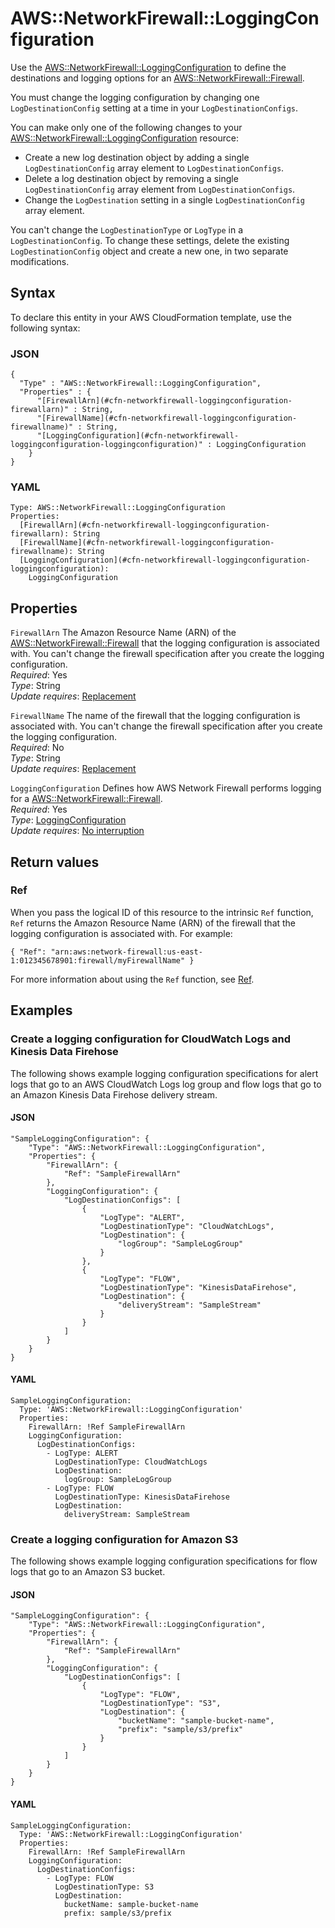 # AWS::NetworkFirewall::LoggingConfiguration<a name="aws-resource-networkfirewall-loggingconfiguration"></a>

Use the [AWS::NetworkFirewall::LoggingConfiguration](#aws-resource-networkfirewall-loggingconfiguration) to define the destinations and logging options for an [AWS::NetworkFirewall::Firewall](aws-resource-networkfirewall-firewall.md)\. 

You must change the logging configuration by changing one `LogDestinationConfig` setting at a time in your `LogDestinationConfigs`\. 

You can make only one of the following changes to your [AWS::NetworkFirewall::LoggingConfiguration](#aws-resource-networkfirewall-loggingconfiguration) resource: 
+ Create a new log destination object by adding a single `LogDestinationConfig` array element to `LogDestinationConfigs`\.
+ Delete a log destination object by removing a single `LogDestinationConfig` array element from `LogDestinationConfigs`\.
+ Change the `LogDestination` setting in a single `LogDestinationConfig` array element\.

You can't change the `LogDestinationType` or `LogType` in a `LogDestinationConfig`\. To change these settings, delete the existing `LogDestinationConfig` object and create a new one, in two separate modifications\. 

## Syntax<a name="aws-resource-networkfirewall-loggingconfiguration-syntax"></a>

To declare this entity in your AWS CloudFormation template, use the following syntax:

### JSON<a name="aws-resource-networkfirewall-loggingconfiguration-syntax.json"></a>

```
{
  "Type" : "AWS::NetworkFirewall::LoggingConfiguration",
  "Properties" : {
      "[FirewallArn](#cfn-networkfirewall-loggingconfiguration-firewallarn)" : String,
      "[FirewallName](#cfn-networkfirewall-loggingconfiguration-firewallname)" : String,
      "[LoggingConfiguration](#cfn-networkfirewall-loggingconfiguration-loggingconfiguration)" : LoggingConfiguration
    }
}
```

### YAML<a name="aws-resource-networkfirewall-loggingconfiguration-syntax.yaml"></a>

```
Type: AWS::NetworkFirewall::LoggingConfiguration
Properties: 
  [FirewallArn](#cfn-networkfirewall-loggingconfiguration-firewallarn): String
  [FirewallName](#cfn-networkfirewall-loggingconfiguration-firewallname): String
  [LoggingConfiguration](#cfn-networkfirewall-loggingconfiguration-loggingconfiguration): 
    LoggingConfiguration
```

## Properties<a name="aws-resource-networkfirewall-loggingconfiguration-properties"></a>

`FirewallArn`  <a name="cfn-networkfirewall-loggingconfiguration-firewallarn"></a>
The Amazon Resource Name \(ARN\) of the [AWS::NetworkFirewall::Firewall](aws-resource-networkfirewall-firewall.md) that the logging configuration is associated with\. You can't change the firewall specification after you create the logging configuration\.  
*Required*: Yes  
*Type*: String  
*Update requires*: [Replacement](https://docs.aws.amazon.com/AWSCloudFormation/latest/UserGuide/using-cfn-updating-stacks-update-behaviors.html#update-replacement)

`FirewallName`  <a name="cfn-networkfirewall-loggingconfiguration-firewallname"></a>
The name of the firewall that the logging configuration is associated with\. You can't change the firewall specification after you create the logging configuration\.  
*Required*: No  
*Type*: String  
*Update requires*: [Replacement](https://docs.aws.amazon.com/AWSCloudFormation/latest/UserGuide/using-cfn-updating-stacks-update-behaviors.html#update-replacement)

`LoggingConfiguration`  <a name="cfn-networkfirewall-loggingconfiguration-loggingconfiguration"></a>
Defines how AWS Network Firewall performs logging for a [AWS::NetworkFirewall::Firewall](aws-resource-networkfirewall-firewall.md)\.   
*Required*: Yes  
*Type*: [LoggingConfiguration](aws-properties-networkfirewall-loggingconfiguration-loggingconfiguration.md)  
*Update requires*: [No interruption](https://docs.aws.amazon.com/AWSCloudFormation/latest/UserGuide/using-cfn-updating-stacks-update-behaviors.html#update-no-interrupt)

## Return values<a name="aws-resource-networkfirewall-loggingconfiguration-return-values"></a>

### Ref<a name="aws-resource-networkfirewall-loggingconfiguration-return-values-ref"></a>

When you pass the logical ID of this resource to the intrinsic `Ref` function, `Ref` returns the Amazon Resource Name \(ARN\) of the firewall that the logging configuration is associated with\. For example: 

 `{ "Ref": "arn:aws:network-firewall:us-east-1:012345678901:firewall/myFirewallName" }` 

For more information about using the `Ref` function, see [Ref](https://docs.aws.amazon.com/AWSCloudFormation/latest/UserGuide/intrinsic-function-reference-ref.html)\.

## Examples<a name="aws-resource-networkfirewall-loggingconfiguration--examples"></a>



### Create a logging configuration for CloudWatch Logs and Kinesis Data Firehose<a name="aws-resource-networkfirewall-loggingconfiguration--examples--Create_a_logging_configuration_for_CloudWatch_Logs_and_Kinesis_Data_Firehose_"></a>

The following shows example logging configuration specifications for alert logs that go to an AWS CloudWatch Logs log group and flow logs that go to an Amazon Kinesis Data Firehose delivery stream\. 

#### JSON<a name="aws-resource-networkfirewall-loggingconfiguration--examples--Create_a_logging_configuration_for_CloudWatch_Logs_and_Kinesis_Data_Firehose_--json"></a>

```
"SampleLoggingConfiguration": {
    "Type": "AWS::NetworkFirewall::LoggingConfiguration",
    "Properties": {
        "FirewallArn": {
            "Ref": "SampleFirewallArn"
        },
        "LoggingConfiguration": {
            "LogDestinationConfigs": [
                {
                    "LogType": "ALERT",
                    "LogDestinationType": "CloudWatchLogs",
                    "LogDestination": {
                        "logGroup": "SampleLogGroup"
                    }
                },
                {
                    "LogType": "FLOW",
                    "LogDestinationType": "KinesisDataFirehose",
                    "LogDestination": {
                        "deliveryStream": "SampleStream"
                    }
                }
            ]
        }
    }
}
```

#### YAML<a name="aws-resource-networkfirewall-loggingconfiguration--examples--Create_a_logging_configuration_for_CloudWatch_Logs_and_Kinesis_Data_Firehose_--yaml"></a>

```
SampleLoggingConfiguration:
  Type: 'AWS::NetworkFirewall::LoggingConfiguration'
  Properties:
    FirewallArn: !Ref SampleFirewallArn
    LoggingConfiguration:
      LogDestinationConfigs:
        - LogType: ALERT
          LogDestinationType: CloudWatchLogs
          LogDestination:
            logGroup: SampleLogGroup
        - LogType: FLOW
          LogDestinationType: KinesisDataFirehose
          LogDestination:
            deliveryStream: SampleStream
```

### Create a logging configuration for Amazon S3<a name="aws-resource-networkfirewall-loggingconfiguration--examples--Create_a_logging_configuration_for_Amazon_S3"></a>

The following shows example logging configuration specifications for flow logs that go to an Amazon S3 bucket\. 

#### JSON<a name="aws-resource-networkfirewall-loggingconfiguration--examples--Create_a_logging_configuration_for_Amazon_S3--json"></a>

```
"SampleLoggingConfiguration": {
    "Type": "AWS::NetworkFirewall::LoggingConfiguration",
    "Properties": {
        "FirewallArn": {
            "Ref": "SampleFirewallArn"
        },
        "LoggingConfiguration": {
            "LogDestinationConfigs": [
                {
                    "LogType": "FLOW",
                    "LogDestinationType": "S3",
                    "LogDestination": {
                        "bucketName": "sample-bucket-name",
                        "prefix": "sample/s3/prefix"
                    }
                }
            ]
        }
    }
}
```

#### YAML<a name="aws-resource-networkfirewall-loggingconfiguration--examples--Create_a_logging_configuration_for_Amazon_S3--yaml"></a>

```
SampleLoggingConfiguration:
  Type: 'AWS::NetworkFirewall::LoggingConfiguration'
  Properties:
    FirewallArn: !Ref SampleFirewallArn
    LoggingConfiguration:
      LogDestinationConfigs:
        - LogType: FLOW
          LogDestinationType: S3
          LogDestination:
            bucketName: sample-bucket-name
            prefix: sample/s3/prefix
```